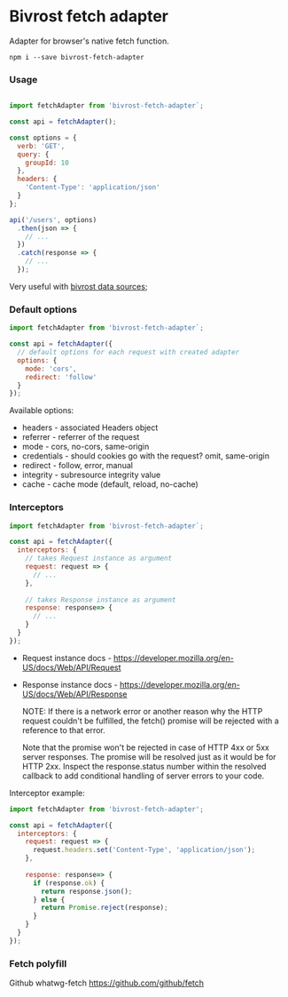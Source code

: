 # Bivrost fetch adapter

Adapter for browser's native fetch function. 

```
npm i --save bivrost-fetch-adapter
```

### Usage

```js

import fetchAdapter from 'bivrost-fetch-adapter`;

const api = fetchAdapter();

const options = {
  verb: 'GET',
  query: {
    groupId: 10
  },
  headers: {
    'Content-Type': 'application/json'
  }
};

api('/users', options)
  .then(json => {
    // ...
  })
  .catch(response => {
    // ...
  });
```

Very useful with [bivrost data sources](https://github.com/frankland/bivrost);


### Default options


```js
import fetchAdapter from 'bivrost-fetch-adapter`;

const api = fetchAdapter({
  // default options for each request with created adapter
  options: {
    mode: 'cors',
    redirect: 'follow'
  }
});
```

Available options:

  - headers - associated Headers object
  - referrer - referrer of the request
  - mode - cors, no-cors, same-origin
  - credentials - should cookies go with the request? omit, same-origin
  - redirect - follow, error, manual
  - integrity - subresource integrity value
  - cache - cache mode (default, reload, no-cache)

### Interceptors

```js
import fetchAdapter from 'bivrost-fetch-adapter`;

const api = fetchAdapter({
  interceptors: {
    // takes Request instance as argument
    request: request => {
      // ...
    },
    
    // takes Response instance as argument
    response: response=> {
      // ...
    }
  }
});
```

  - Request instance docs - https://developer.mozilla.org/en-US/docs/Web/API/Request
  - Response instance docs - https://developer.mozilla.org/en-US/docs/Web/API/Response


    NOTE: If there is a network error or another reason why the HTTP request couldn't be fulfilled, the fetch() promise 
    will be rejected with a reference to that error.
    
    Note that the promise won't be rejected in case of HTTP 4xx or 5xx server responses. 
    The promise will be resolved just as it would be for HTTP 2xx. Inspect the response.status number within 
    the resolved callback to add conditional handling of server errors to your code.
    
Interceptor example:

```js
import fetchAdapter from 'bivrost-fetch-adapter';

const api = fetchAdapter({
  interceptors: {
    request: request => {
      request.headers.set('Content-Type', 'application/json');
    },
    
    response: response=> {
      if (response.ok) { 
        return response.json();
      } else {
        return Promise.reject(response);
      }
    }
  }
});
```

### Fetch polyfill

Github whatwg-fetch https://github.com/github/fetch

